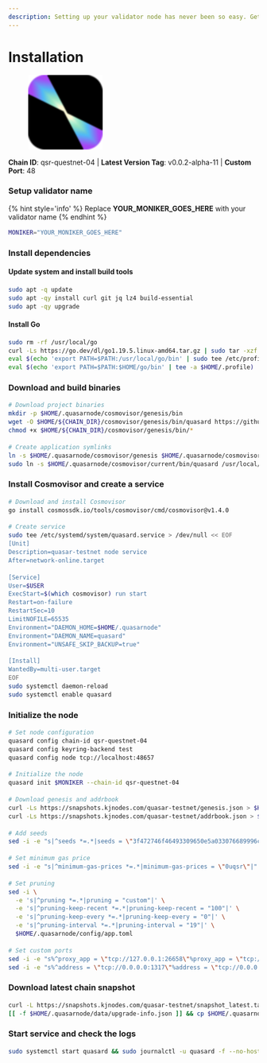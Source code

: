 ```yaml
---
description: Setting up your validator node has never been so easy. Get your validator running in minutes by following step by step instructions.
---
```


# Installation

<figure><img src="https://raw.githubusercontent.com/kj89/cosmos-images/main/logos/quasar.png" width="150" alt=""><figcaption></figcaption></figure>

**Chain ID**: qsr-questnet-04 | **Latest Version Tag**: v0.0.2-alpha-11 | **Custom Port**: 48

### Setup validator name

{% hint style='info' %}
Replace **YOUR_MONIKER_GOES_HERE** with your validator name
{% endhint %}

```bash
MONIKER="YOUR_MONIKER_GOES_HERE"
```

### Install dependencies

#### Update system and install build tools

```bash
sudo apt -q update
sudo apt -qy install curl git jq lz4 build-essential
sudo apt -qy upgrade
```

#### Install Go

```bash
sudo rm -rf /usr/local/go
curl -Ls https://go.dev/dl/go1.19.5.linux-amd64.tar.gz | sudo tar -xzf - -C /usr/local
eval $(echo 'export PATH=$PATH:/usr/local/go/bin' | sudo tee /etc/profile.d/golang.sh)
eval $(echo 'export PATH=$PATH:$HOME/go/bin' | tee -a $HOME/.profile)
```

### Download and build binaries

```bash
# Download project binaries
mkdir -p $HOME/.quasarnode/cosmovisor/genesis/bin
wget -O $HOME/${CHAIN_DIR}/cosmovisor/genesis/bin/quasard https://github.com/quasar-finance/binary-release/raw/main/v0.0.2-alpha-11/quasarnoded-linux-amd64
chmod +x $HOME/${CHAIN_DIR}/cosmovisor/genesis/bin/*

# Create application symlinks
ln -s $HOME/.quasarnode/cosmovisor/genesis $HOME/.quasarnode/cosmovisor/current
sudo ln -s $HOME/.quasarnode/cosmovisor/current/bin/quasard /usr/local/bin/quasard
```

### Install Cosmovisor and create a service

```bash
# Download and install Cosmovisor
go install cosmossdk.io/tools/cosmovisor/cmd/cosmovisor@v1.4.0

# Create service
sudo tee /etc/systemd/system/quasard.service > /dev/null << EOF
[Unit]
Description=quasar-testnet node service
After=network-online.target

[Service]
User=$USER
ExecStart=$(which cosmovisor) run start
Restart=on-failure
RestartSec=10
LimitNOFILE=65535
Environment="DAEMON_HOME=$HOME/.quasarnode"
Environment="DAEMON_NAME=quasard"
Environment="UNSAFE_SKIP_BACKUP=true"

[Install]
WantedBy=multi-user.target
EOF
sudo systemctl daemon-reload
sudo systemctl enable quasard
```

### Initialize the node

```bash
# Set node configuration
quasard config chain-id qsr-questnet-04
quasard config keyring-backend test
quasard config node tcp://localhost:48657

# Initialize the node
quasard init $MONIKER --chain-id qsr-questnet-04

# Download genesis and addrbook
curl -Ls https://snapshots.kjnodes.com/quasar-testnet/genesis.json > $HOME/.quasarnode/config/genesis.json
curl -Ls https://snapshots.kjnodes.com/quasar-testnet/addrbook.json > $HOME/.quasarnode/config/addrbook.json

# Add seeds
sed -i -e "s|^seeds *=.*|seeds = \"3f472746f46493309650e5a033076689996c8881@quasar-testnet.rpc.kjnodes.com:48659\"|" $HOME/.quasarnode/config/config.toml

# Set minimum gas price
sed -i -e "s|^minimum-gas-prices *=.*|minimum-gas-prices = \"0uqsr\"|" $HOME/.quasarnode/config/app.toml

# Set pruning
sed -i \
  -e 's|^pruning *=.*|pruning = "custom"|' \
  -e 's|^pruning-keep-recent *=.*|pruning-keep-recent = "100"|' \
  -e 's|^pruning-keep-every *=.*|pruning-keep-every = "0"|' \
  -e 's|^pruning-interval *=.*|pruning-interval = "19"|' \
  $HOME/.quasarnode/config/app.toml

# Set custom ports
sed -i -e "s%^proxy_app = \"tcp://127.0.0.1:26658\"%proxy_app = \"tcp://127.0.0.1:48658\"%; s%^laddr = \"tcp://127.0.0.1:26657\"%laddr = \"tcp://127.0.0.1:48657\"%; s%^pprof_laddr = \"localhost:6060\"%pprof_laddr = \"localhost:48060\"%; s%^laddr = \"tcp://0.0.0.0:26656\"%laddr = \"tcp://0.0.0.0:48656\"%; s%^prometheus_listen_addr = \":26660\"%prometheus_listen_addr = \":48660\"%" $HOME/.quasarnode/config/config.toml
sed -i -e "s%^address = \"tcp://0.0.0.0:1317\"%address = \"tcp://0.0.0.0:48317\"%; s%^address = \":8080\"%address = \":48080\"%; s%^address = \"0.0.0.0:9090\"%address = \"0.0.0.0:48090\"%; s%^address = \"0.0.0.0:9091\"%address = \"0.0.0.0:48091\"%; s%^address = \"0.0.0.0:8545\"%address = \"0.0.0.0:48545\"%; s%^ws-address = \"0.0.0.0:8546\"%ws-address = \"0.0.0.0:48546\"%" $HOME/.quasarnode/config/app.toml
```

### Download latest chain snapshot

```bash
curl -L https://snapshots.kjnodes.com/quasar-testnet/snapshot_latest.tar.lz4 | tar -Ilz4 -xf - -C $HOME/.quasarnode
[[ -f $HOME/.quasarnode/data/upgrade-info.json ]] && cp $HOME/.quasarnode/data/upgrade-info.json $HOME/.quasarnode/cosmovisor/genesis/upgrade-info.json
```

### Start service and check the logs

```bash
sudo systemctl start quasard && sudo journalctl -u quasard -f --no-hostname -o cat
```
